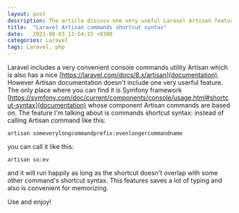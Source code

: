 ```yaml
---
layout: post
description: The article discuss one very useful Laravel Artisan feature - commands shortcut syntax
title:  "Laravel Artisan commands shortcut syntax"
date:   2021-08-03 11:54:15 +0300
categories: Laravel
tags: Laravel, php
---
```


Laravel includes a very convenient console commands utility Artisan which is also has a nice [https://laravel.com/docs/8.x/artisan](documentation). However Artisan documentation doesn't include one very userful feature. The only place where you can find it is Symfony framework [https://symfony.com/doc/current/components/console/usage.html#shortcut-syntax](documentation) whose component Artisan commands are based on. The feature I'm talking about is commands shortcut syntax: instead of calling Artisan command like this: 

`artisan someverylongcommandprefix:evenlongercommandname` 

you can call it like this:

`artisan so:ev`

and it will run happily as long as the shortcut doesn't overlap with some other command's shortcut syntax. This features saves a lot of typing and also is convenient for memorizing. 

Use and enjoy!